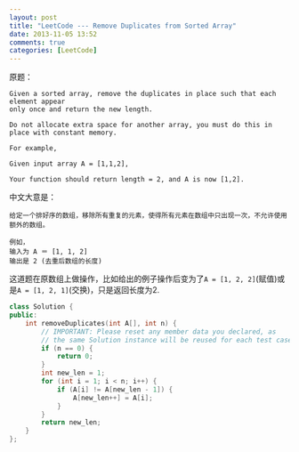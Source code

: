 ```yaml
---
layout: post
title: "LeetCode --- Remove Duplicates from Sorted Array"
date: 2013-11-05 13:52
comments: true
categories: [LeetCode]
---
```


原题：

    Given a sorted array, remove the duplicates in place such that each element appear 
    only once and return the new length.

    Do not allocate extra space for another array, you must do this in place with constant memory.

    For example,
    
    Given input array A = [1,1,2],

    Your function should return length = 2, and A is now [1,2].
    
    
中文大意是：

    给定一个排好序的数组，移除所有重复的元素，使得所有元素在数组中只出现一次，不允许使用额外的数组。
    
    例如，
    输入为 A ＝ [1, 1, 2]
    输出是 2 (去重后数组的长度)
    

这道题在原数组上做操作，比如给出的例子操作后变为了`A = [1, 2, 2]`(赋值)或是`A = [1, 2, 1]`(交换)，只是返回长度为2.

```cpp
class Solution {
public:
    int removeDuplicates(int A[], int n) {
        // IMPORTANT: Please reset any member data you declared, as
        // the same Solution instance will be reused for each test case.
        if (n == 0) {
            return 0;
        }
        int new_len = 1;
        for (int i = 1; i < n; i++) {
            if (A[i] != A[new_len - 1]) {
                A[new_len++] = A[i];
            }
        }
        return new_len;
    }
};
```